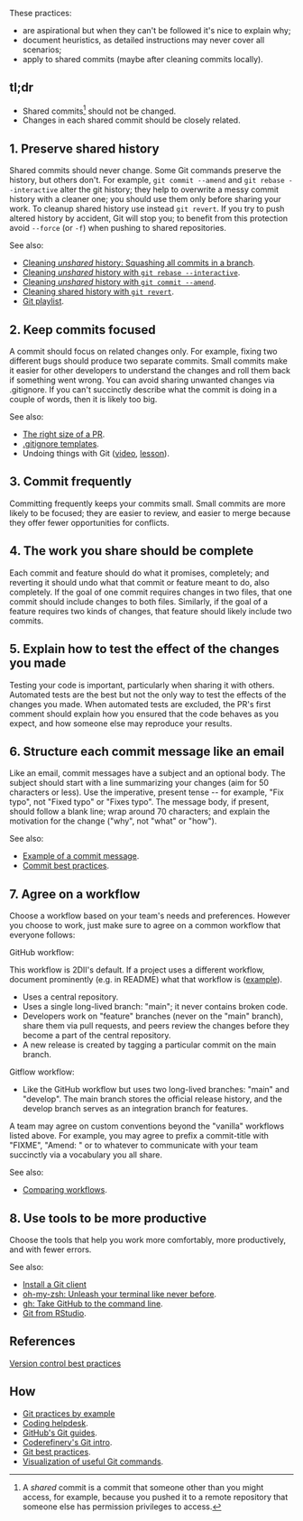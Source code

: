 These practices:

* are aspirational but when they can't be followed it's nice to explain why;
* document heuristics, as detailed instructions may never cover all scenarios;
* apply to shared commits (maybe after cleaning commits locally).

## tl;dr

* Shared commits[^shared_commit] should not be changed.
* Changes in each shared commit should be closely related.

[^shared_commit]: A _shared_ commit is a commit that someone other than you
might access, for example, because you pushed it to a remote repository that
someone else has permission privileges to access.

## 1. Preserve shared history

Shared commits should never change. Some Git commands preserve the history, but
others don't. For example, `git commit --amend` and `git rebase --interactive`
alter the git history; they help to overwrite  a messy commit history with
a cleaner one; you should use them only before sharing your work. To cleanup
shared history use instead `git revert`.  If you try to push altered history by
accident, Git will stop you; to benefit from this protection  avoid `--force`
(or `-f`) when pushing to shared repositories.

See also:

* [Cleaning _unshared_ history: Squashing all commits in a branch](https://youtu.be/08dhy3Zoob4).
* [Cleaning _unshared_ history with `git rebase --interactive`](https://youtu.be/cMI8p1XhMzA).
* [Cleaning _unshared_ history with `git commit --amend`](https://youtu.be/539pfVfr7OI).
* [Cleaning shared history with `git revert`](https://youtu.be/A8Ld6iDqc3w).
* [Git playlist](https://www.youtube.com/playlist?list=PLvgdJdJDL-AOHkwiaMvYhPKVjiD9vzZIo).

## 2. Keep commits focused

A commit should focus on related changes only. For example, fixing two
different bugs should produce two separate commits. Small commits make it
easier for other developers to understand the changes and roll them back if
something went wrong. You can avoid sharing unwanted changes via .gitignore. If
you can't succinctly describe what the commit is doing in a couple of words,
then it is likely too big.

See also:

* [The right size of a PR](https://github.com/2DegreesInvesting/practices/discussions/3).
* [.gitignore templates](https://github.com/github/gitignore).
* Undoing things with Git ([video](https://youtu.be/dZOfEF19yDk),
[lesson](https://coderefinery.github.io/git-intro/05-undoing)).

## 3. Commit frequently

Committing frequently keeps your commits small. Small commits are more likely
to be focused; they are easier to review, and easier to merge because they
offer fewer opportunities for conflicts.

## 4. The work you share should be complete

Each commit and feature should do what it promises, completely; and reverting
it should undo what that commit or feature meant to do, also completely. If
the goal of one commit requires changes in two files, that one commit should
include changes to both files. Similarly, if the goal of a feature requires
two kinds of changes, that feature should likely include two commits.

## 5. Explain how to test the effect of the changes you made

Testing your code is important, particularly when sharing it with
others. Automated tests are the best but not the only way to test the effects
of the changes you made. When automated tests are excluded, the PR's first
comment should explain how you ensured that the code behaves as you expect,
and how someone else may reproduce your results.

## 6. Structure each commit message like an email

Like an email, commit messages have a subject and an optional body. The subject
should start with a line summarizing your changes (aim for 50 characters or
less). Use the imperative, present tense -- for example, "Fix typo",
not "Fixed typo" or "Fixes typo". The message body, if present,
should follow a blank line; wrap around 70 characters; and explain the
motivation for the change ("why", not "what" or "how").

See also:

* [Example of a commit message](https://github.com/2DegreesInvesting/resources/issues/74).
* [Commit best practices](https://r-pkgs.org/git.html#commit-best-practices).

## 7. Agree on a workflow

Choose a workflow based on your team's needs and preferences. However you
choose to work, just make sure to agree on a common workflow that everyone
follows:

GitHub workflow:

This workflow is 2DII's default. If a project uses a different
workflow, document prominently (e.g. in README) what that workflow is
([example](https://github.com/github/gitignore#contributing-workflow)).

* Uses a central repository. 
* Uses a single long-lived branch: "main"; it never contains broken code.
* Developers work on "feature" branches (never on the "main" branch), share
them via pull requests, and peers review the changes before they become a
part of the central repository.
* A new release is created by tagging a particular commit on the main branch.

Gitflow workflow:

* Like the GitHub workflow but uses two long-lived branches: "main"
and "develop". The main branch stores the official release history,
and the develop branch serves as an integration branch for features.

A team may agree on custom conventions beyond the "vanilla" workflows listed
above.  For example, you may agree to prefix a commit-title with "FIXME",
"Amend: " or to whatever to communicate with your team succinctly via a
vocabulary you all share.

See also: 

* [Comparing workflows](https://www.atlassian.com/git/tutorials/comparing-workflows).

## 8. Use tools to be more productive

Choose the tools that help you work more comfortably, more productively,
and with fewer errors.

See also:

* [Install a Git client](https://happygitwithr.com/git-client.html)
* [oh-my-zsh: Unleash your terminal like never before](https://ohmyz.sh/).
* [gh: Take GitHub to the command line](https://cli.github.com/).
* [Git from RStudio](https://rstudio.com/resources/webinars/managing-part-2-github-and-rstudio/).

## References

[Version control best practices](https://www.git-tower.com/blog/version-control-best-practices/)

## How

* [Git practices by example](TODO)
* [Coding helpdesk](https://github.com/2DegreesInvesting/coding-helpdesk#coding-helpdesk).
* [GitHub's Git guides](https://github.com/git-guides/).
* [Coderefinery's Git intro](https://coderefinery.github.io/git-intro/).
* [Git best practices](https://bit.ly/book-git-in-practice).  
* [Visualization of useful Git commands](https://dev.to/lydiahallie/cs-visualized-useful-git-commands-37p1).


